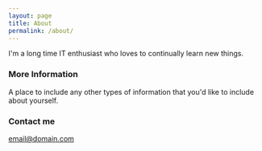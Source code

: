 ```yaml
---
layout: page
title: About
permalink: /about/
---
```


I'm a long time IT enthusiast who loves to continually learn new things.

### More Information

A place to include any other types of information that you'd like to include about yourself.

### Contact me

[email@domain.com](mailto:email@domain.com)
